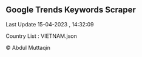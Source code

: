 

## Google Trends Keywords Scraper 
 
Last Update 15-04-2023 , 14:32:09

Country List :
VIETNAM.json



© Abdul Muttaqin 
